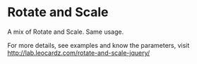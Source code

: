Rotate and Scale
================

A mix of Rotate and Scale. Same usage.

For more details, see examples and know the parameters, visit http://lab.leocardz.com/rotate-and-scale-jquery/
